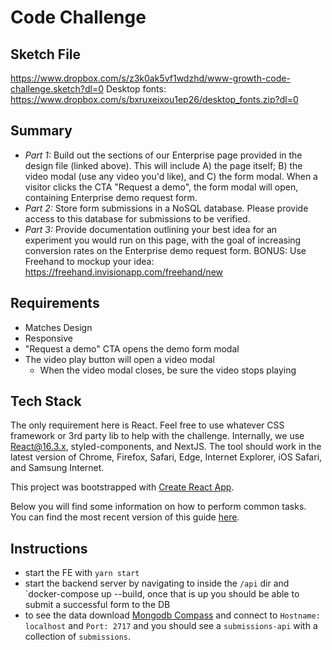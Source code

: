 # Code Challenge

## Sketch File

https://www.dropbox.com/s/z3k0ak5vf1wdzhd/www-growth-code-challenge.sketch?dl=0
Desktop fonts: https://www.dropbox.com/s/bxruxeixou1ep26/desktop_fonts.zip?dl=0

## Summary

- _Part 1:_ Build out the sections of our Enterprise page provided in the design file (linked above). This will include A) the page itself; B) the video modal (use any video you'd like), and C) the form modal. When a visitor clicks the CTA "Request a demo", the form modal will open, containing Enterprise demo request form.
- _Part 2:_ Store form submissions in a NoSQL database. Please provide access to this database for submissions to be verified.
- _Part 3:_ Provide documentation outlining your best idea for an experiment you would run on this page, with the goal of increasing conversion rates on the Enterprise demo request form. BONUS: Use Freehand to mockup your idea: https://freehand.invisionapp.com/freehand/new

## Requirements

- Matches Design
- Responsive
- "Request a demo" CTA opens the demo form modal
- The video play button will open a video modal
  - When the video modal closes, be sure the video stops playing

## Tech Stack

The only requirement here is React. Feel free to use whatever CSS framework or 3rd party lib to help with the challenge. Internally, we use React@16.3.x, styled-components, and NextJS. The tool should work in the latest version of Chrome, Firefox, Safari, Edge, Internet Explorer, iOS Safari, and Samsung Internet.

This project was bootstrapped with [Create React App](https://github.com/facebookincubator/create-react-app).

Below you will find some information on how to perform common tasks.<br>
You can find the most recent version of this guide [here](https://github.com/facebookincubator/create-react-app/blob/master/packages/react-scripts/template/README.md).

## Instructions

- start the FE with `yarn start`
- start the backend server by navigating to inside the `/api` dir and `docker-compose up --build, once that is up you should be able to submit a successful form to the DB
- to see the data download [Mongodb Compass](https://www.mongodb.com/download-center?jmp=hero#compass) and connect to `Hostname: localhost` and `Port: 2717` and you should see
  a `submissions-api` with a collection of `submissions`.
